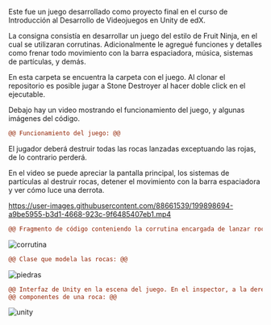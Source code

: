 <p>Este fue un juego desarrollado como proyecto final en el curso de Introducción al Desarrollo de
Videojuegos en Unity de edX.</p>
<p>La consigna consistía en desarrollar un juego del estilo de Fruit Ninja, en el cual se utilizaran corrutinas. Adicionalmente le agregué funciones y detalles como frenar todo movimiento con la barra espaciadora, música, sistemas de partículas, y demás.</p>
<p>En esta carpeta se encuentra la carpeta con el juego. Al clonar el repositorio es posible jugar a Stone Destroyer al hacer doble click en el ejecutable.</p>
<p>Debajo hay un video mostrando el funcionamiento del juego, y algunas imágenes del código.</p>


```diff
@@ Funcionamiento del juego: @@
```
<p>El jugador deberá destruir todas las rocas lanzadas exceptuando las rojas, de lo contrario perderá.</p>
<p>En el video se puede apreciar la pantalla principal, los sistemas de partículas al destruir rocas, detener el movimiento con la barra espaciadora y ver cómo luce una derrota.</p>

https://user-images.githubusercontent.com/88661539/199898694-a9be5955-b3d1-4668-923c-9f6485407eb1.mp4

```diff
@@ Fragmento de código conteniendo la corrutina encargada de lanzar rocas aleatoriamente: @@
```
![corrutina](https://user-images.githubusercontent.com/88661539/199899706-e611b6e6-dbba-4c9f-9d27-5db0920b6ae6.png)

```diff
@@ Clase que modela las rocas: @@
```
![piedras](https://user-images.githubusercontent.com/88661539/199899812-93d55bd3-2b7c-4bb1-8054-cf6a7e2497c0.png)

```diff
@@ Interfaz de Unity en la escena del juego. En el inspector, a la derecha, se pueden observar algunos de los @@
@@ componentes de una roca: @@
```
![unity](https://user-images.githubusercontent.com/88661539/199899936-1d25d39e-15fa-4c2e-a146-0c69e94d39c8.png)
